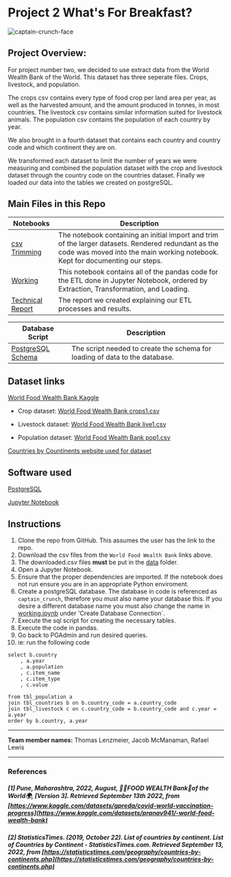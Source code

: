 # Project 2 What's For Breakfast?

![captain-crunch-face](https://user-images.githubusercontent.com/67832009/190542019-39a42c6a-184a-4dc6-8623-cd8973592e1c.gif)

## Project Overview:
For project number two, we decided to use extract data from the World Wealth Bank of the World. This dataset has three seperate files. Crops, livestock, and population. 

The crops csv contains every type of food crop per land area per year, as well as the harvested amount, and the amount produced in tonnes, in most countries. The livestock csv contains similar information suited for livestock animals. The population csv contains the population of each country by year. 

We also brought in a fourth dataset that contains each country and country code and which continent they are on. 

We transformed each dataset to limit the number of years we were measuring and combined the population dataset with the crop and livestock dataset through the country code on the countries dataset. Finally we loaded our data into the tables we created on postgreSQL. 

## Main Files in this Repo

|Notebooks  | Description |
| ------------- | ------------- |
| [csv Trimming](csv_trimming.ipynb)  | The notebook containing an initial import and trim of the larger datasets. Rendered redundant as the code was moved into the main working notebook. Kept for documenting our steps. |
| [Working](working.ipynb)  | This notebook contains all of the pandas code for the ETL done in Jupyter Notebook, ordered by Extraction, Transformation, and Loading. | 
| [Technical Report](Technical%20report.ipynb)  | The report we created explaining our ETL processes and results. |

|Database Script | Description |
| ------------- | ------------- |
| [PostgreSQL Schema](PostgreSQL_Schema.mssql)  | The script needed to create the schema for loading of data to the database. |



## Dataset links

[World Food Wealth Bank Kaggle](https://www.kaggle.com/datasets/pranav941/-world-food-wealth-bank)

- Crop dataset: [World Food Wealth Bank crops1.csv](https://www.kaggle.com/datasets/pranav941/-world-food-wealth-bank?resource=download&select=crop1.csv)

- Livestock dataset: [World Food Wealth Bank live1.csv](https://www.kaggle.com/datasets/pranav941/-world-food-wealth-bank?resource=download&select=live1.csv)

- Population dataset: [World Food Wealth Bank pop1.csv](https://www.kaggle.com/datasets/pranav941/-world-food-wealth-bank?resource=download&select=pop1.csv)

[Countries by Countinents website used for dataset](https://statisticstimes.com/geography/countries-by-continents.php)


## Software used

[PostgreSQL](https://www.postgresql.org/)

[Jupyter Notebook](https://jupyter.org/#:~:text=Jupyter%20Notebook%3A%20The%20Classic%20Notebook%20Interface)

## Instructions
1. Clone the repo from GitHub. This assumes the user has the link to the repo.
1. Download the csv files from the `World Food Wealth Bank` links above. 
1. The downloaded.csv files **must** be put in the [data](project_2_whats_for_breakfast/data) folder.
1. Open a Jupyter Notebook. 
1. Ensure that the proper dependencies are imported. If the notebook does not run ensure you are in an appropriate Python enviroment. 
1. Create a postgreSQL database. The database in code is referenced as `captain_crunch`, therefore you must also name your database this. If you desire a different database name you must also change the name in [working.ipynb](project_2_whats_for_breakfast/working.ipynb) under 'Create Database Connection`.
2. Execute the sql script for creating the necessary tables.
3. Execute the code in pandas.
4. Go back to PGAdmin and run desired queries.
5. ie: run the following code
```
select b.country
	, a.year
	, a.population
	, c.item_name
	, c.item_type
	, c.value

from tbl_population a
join tbl_countries b on b.country_code = a.country_code
join tbl_livestock c on c.country_code = b.country_code and c.year = a.year
order by b.country, a.year
```
---

**Team member names:**
Thomas Lenzmeier, Jacob McManaman, Rafael Lewis

---

### References

##### [1] Pune, Maharashtra, 2022, August, 🍕🐔FOOD WEALTH Bank🏦of the World🌍, [Version 3]. Retrieved September 13th 2022, from [https://www.kaggle.com/datasets/gpreda/covid-world-vaccination-progress](https://www.kaggle.com/datasets/pranav941/-world-food-wealth-bank) 

##### [2] StatisticsTimes. (2019, October 22). List of countries by continent. List of Countries by Continent - StatisticsTimes.com. Retrieved September 13, 2022, from [https://statisticstimes.com/geography/countries-by-continents.php](https://statisticstimes.com/geography/countries-by-continents.php)
